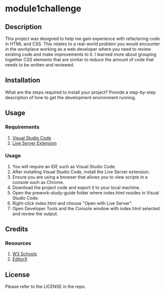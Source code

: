 # module1challenge

## Description

This project was designed to help me gain experience with refactoring code in HTML and CSS.
This relates to a real-world problem you would encounter in the workplace working as a web developer where you need to review existing code and make improvements to it.
I learned more about grouping together CSS elements that are similar to reduce the amount of code that needs to be written and reviewed.

## Installation

What are the steps required to install your project? Provide a step-by-step description of how to get the development environment running.

## Usage

### Requirements

1. [Visual Studio Code](https://code.visualstudio.com/download)
2. [Live Server Extension](https://marketplace.visualstudio.com/items?itemName=ritwickdey.LiveServer)

### Usage

1. You will require an IDE such as Visual Studio Code.
2. After installing Visual Studio Code, install the Live Server extension.
3. Ensure you are using a browser that allows you to view scripts in a console such as Chrome.
4. Download the project code and export it to your local machine.
5. Open the prework-study-guide folder where index.html resides in Visual Studio Code.
6. Right-click index.html and choose "Open with Live Server".
7. Open Developer Tools and the Console window with index.html selected and review the output.

## Credits

### Resources
1. [W3 Schools](https://www.w3schools.com/)
2. [EditorX](https://www.editorx.com/shaping-design/article/resize-image-css)

## License

Please refer to the LICENSE in the repo.
